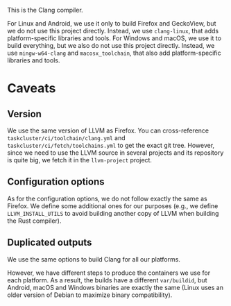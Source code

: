 This is the Clang compiler.

For Linux and Android, we use it only to build Firefox and GeckoView, but we do
not use this project directly. Instead, we use `clang-linux`,
that adds platform-specific libraries and tools.
For Windows and macOS, we use it to build everything, but we also do not use this
project directly. Instead, we use `mingw-w64-clang` and `macosx_toolchain`, that
also add platform-specific libraries and tools.

# Caveats

## Version

We use the same version of LLVM as Firefox.
You can cross-reference `taskcluster/ci/toolchain/clang.yml` and
`taskcluster/ci/fetch/toolchains.yml` to get the exact git tree.
However, since we need to use the LLVM source in several projects and its
repository is quite big, we fetch it in the `llvm-project` project.

## Configuration options

As for the configuration options, we do not follow exactly the same as Firefox.
We define some additional ones for our purposes (e.g., we define
`LLVM_INSTALL_UTILS` to avoid building another copy of LLVM when building the
Rust compiler).

## Duplicated outputs

We use the same options to build Clang for all our platforms.

However, we have different steps to produce the containers we use for each
platform.
As a result, the builds have a different `var/buildid`, but Android, macOS and
Windows binaries are exactly the same (Linux uses an older version of Debian to
maximize binary compatibility).
